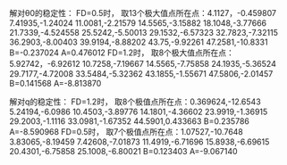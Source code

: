 解对θ0的稳定性：
FD=0.5时，
取13个极大值点所在点：4.1127，-0.459807
                   7.41935,-1.24024
                   11.0081,-2.21579
                   14.5565,-3.15882
                   18.1048,-3.77666
                   21.7339,-4.524558
                   25.5242,-5.50013
                   29.1532,-6.57323
                   32.7823,-7.32115
                   36.2903,-8.00403
                   39.9194,-8.88202
                   43.75,-9.92261
                   47.2581,-10.8331
                   B=-0.237024 A=0.476012
FD=1.2时，
取8个极大值点所在点：5.92742，-6.92612
                  10.7258,-7.19667
                  14.5565,-7.75858
                  24.1935,-5.36524
                  29.7177,-4.72008
                  33.5484,-5.32362
                  43.1855,-1.55671
                  47.5806,-2.01457
                  B=0.141568 A=-8.813870
                   
解对q的稳定性：
FD=1.2时，
取8个极值点所在点：0.369624,-12.6543
                5.24194,-6.0986
                10.4503,-3.89776
                14.1801,-4.36602
                23.9919,-1.36915
                29.2003,-1.1116
                33.0981,-1.67352
                44.5901,0.433663
                B=0.235786    A=-8.590968
FD=0.5时，
取7个极值点所在点：1.07527,-10.7648
                3.83065,-8.19459
                7.42608,-7.01873
                11.4919,-6.71696
                15.8938,-6.69615
                20.4301,-6.75858
                25.1008,-6.80021
                B=0.123403 A=-9.067140
